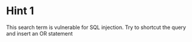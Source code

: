 # Hint 1

This search term is vulnerable for SQL injection. Try to shortcut the query and insert an OR statement